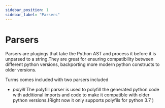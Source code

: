 ```yaml
---
sidebar_position: 1
sidebar_label: "Parsers"
---
```


# Parsers

Parsers are plugings that take the Python AST and process it before it is unparsed to a
string.They are great for ensuring compatibility between different python versions, backporting
more modern python constructs to older versions.

Turms comes included with two parsers included

- *polyill* The polyfill parser is used to polyfill the generated python code with additional imports and code to make it compatible with older python versions.(Right now it only supports polyfils for python 3.7 )